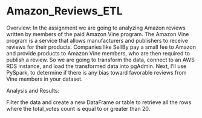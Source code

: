 # Amazon_Reviews_ETL

Overview: In the assignment we are going to analyzing Amazon reviews written by members of the paid Amazon Vine program. The Amazon Vine program is a service that allows manufacturers and publishers to receive reviews for their products. Companies like SellBy pay a small fee to Amazon and provide products to Amazon Vine members, who are then required to publish a review. So we are going to transform the data, connect to an AWS RDS instance, and load the transformed data into pgAdmin. Next, I’ll use PySpark, to determine if there is any bias toward favorable reviews from Vine members in your dataset.

Analysis and Results:

Filter the data and create a new DataFrame or table to retrieve all the rows where the total_votes count is equal to or greater than 20.